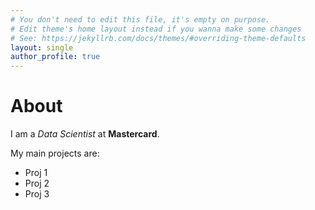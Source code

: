 ```yaml
---
# You don't need to edit this file, it's empty on purpose.
# Edit theme's home layout instead if you wanna make some changes
# See: https://jekyllrb.com/docs/themes/#overriding-theme-defaults
layout: single
author_profile: true
---
```


# About

I am a *Data Scientist* at **Mastercard**.

My main projects are:
- Proj 1
- Proj 2
- Proj 3
